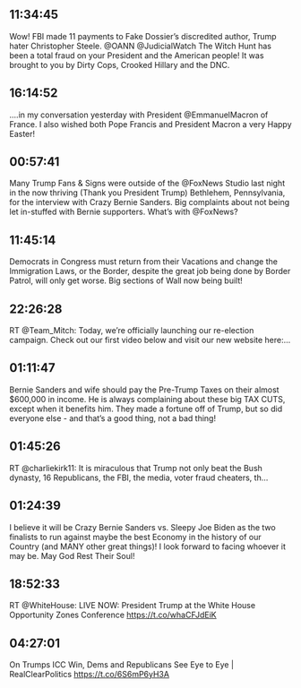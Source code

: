 ## 11:34:45
Wow! FBI made 11 payments to Fake Dossier’s discredited author, Trump hater Christopher Steele. @OANN  @JudicialWatch  The Witch Hunt has been a total fraud on your President and the American people! It was brought to you by Dirty Cops, Crooked Hillary and the DNC.
## 16:14:52
....in my conversation yesterday with President @EmmanuelMacron of France. I also wished both Pope Francis and President Macron a very Happy Easter!
## 00:57:41
Many Trump Fans &amp; Signs were outside of the @FoxNews Studio last night in the now thriving (Thank you President Trump) Bethlehem, Pennsylvania, for the interview with Crazy Bernie Sanders. Big complaints about not being let in-stuffed with Bernie supporters. What’s with @FoxNews?
## 11:45:14
Democrats in Congress must return from their Vacations and change the Immigration Laws, or the Border, despite the great job being done by Border Patrol, will only get worse. Big sections of Wall now being built!
## 22:26:28
RT @Team_Mitch: Today, we’re officially launching our re-election campaign. Check out our first video below and visit our new website here:…
## 01:11:47
Bernie Sanders and wife should pay the Pre-Trump Taxes on their almost $600,000 in income. He is always complaining about these big TAX CUTS, except when it benefits him. They made a fortune off of Trump, but so did everyone else - and that’s a good thing, not a bad thing!
## 01:45:26
RT @charliekirk11: It is miraculous that Trump not only beat the Bush dynasty, 16 Republicans, the FBI, the media, voter fraud cheaters, th…
## 01:24:39
I believe it will be Crazy Bernie Sanders vs. Sleepy Joe Biden as the two finalists to run against maybe the best Economy in the history of our Country (and MANY other great things)! I look forward to facing whoever it may be. May God Rest Their Soul!
## 18:52:33
RT @WhiteHouse: LIVE NOW: President Trump at the White House Opportunity Zones Conference https://t.co/whaCFJdEiK
## 04:27:01
On Trumps ICC Win, Dems and Republicans See Eye to Eye | RealClearPolitics https://t.co/6S6mP6yH3A
